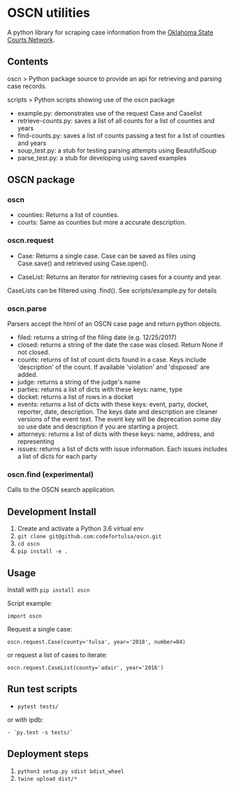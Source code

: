 # OSCN utilities

A python library for scraping case information from the [Oklahoma State Courts Network](https://www.oscn.net/dockets/).

## Contents

oscn > Python package source to provide an api for retrieving and parsing case records.

scripts > Python scripts showing use of the oscn package
- example.py: demonstrates use of the request Case and Caselist
- retrieve-counts.py: saves a list of all counts for a list of counties and years
- find-counts.py: saves a list of counts passing a test for a list of counties and years
- soup_test.py: a stub for testing parsing attempts using BeautifulSoup
- parse_test.py: a stub for developing using saved examples


## OSCN package

### oscn

- counties: Returns a list of counties.
- courts: Same as counties but more a accurate description.


### oscn.request

- Case: Returns a single case.  Case can be saved as files using Case.save() and retrieved using Case.open().

- CaseList: Returns an iterator for retrieving cases for a county and year.

 CaseLists can be filtered using .find().  See scripts/example.py for details


### oscn.parse
Parsers accept the html of an OSCN case page and return python objects.
- filed: returns a string of the filing date (e.g. 12/25/2017)
- closed: returns a string of the date the case was closed.  Return None if not closed.
- counts: returns of list of count dicts found in a case.  Keys include 'description'
of the count. If available 'violation' and 'disposed' are added.
- judge: returns a string of the judge's name
- parties: returns a list of dicts with these keys: name, type
- docket: returns a list of rows in a docket
- events: returns a list of dicts with these keys: event, party, docket, reporter, date, description.  The keys date and description are cleaner versions of the event text.  The event key will be deprecation some day so use date and description if you are starting a project.
- attorneys: returns a list of dicts with these keys: name, address, and representing
- issues: returns a list of dicts with issue information. Each issues includes a list of dicts for each party 

### oscn.find (experimental)
Calls to the OSCN search application.

## Development Install

1. Create and activate a Python 3.6 virtual env
1. `git clone git@github.com:codefortulsa/oscn.git`
1. `cd oscn`
1. `pip install -e .`

## Usage

Install with `pip install oscn`

Script example:

`import oscn`

Request a single case:

`oscn.request.Case(county='tulsa', year='2018', number=84)`

or request a list of cases to iterate:

`oscn.request.CaseList(county='adair', year='2016')`

## Run test scripts

- `pytest tests/`

or with ipdb:

    - `py.test -s tests/`

## Deployment steps

1. `python3 setup.py sdist bdist_wheel`
1. `twine upload dist/*`
